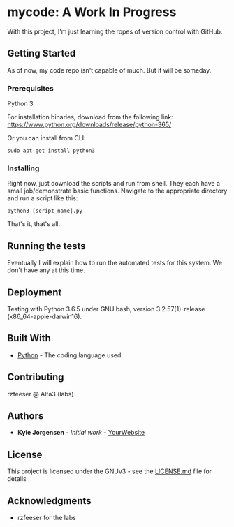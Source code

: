 # mycode: A Work In Progress

With this project, I'm just learning the ropes of version control with GitHub.

## Getting Started

As of now, my code repo isn't capable of much.  But it will be someday.

### Prerequisites

Python 3

For installation binaries, download from the following link:
https://www.python.org/downloads/release/python-365/

Or you can install from CLI:
```
sudo apt-get install python3
```

### Installing

Right now, just download the scripts and run from shell. They each have a small job/demonstrate basic functions. Navigate to the appropriate directory and run a script like this:

```
python3 [script_name].py
```

That's it, that's all.

## Running the tests

Eventually I will explain how to run the automated tests for this system. We don't have any at this time.

## Deployment

Testing with Python 3.6.5 under GNU bash, version 3.2.57(1)-release (x86_64-apple-darwin16).

## Built With

* [Python](https://www.python.org/) - The coding language used

## Contributing

rzfeeser @ Alta3 (labs)

## Authors

* **Kyle Jorgensen** - *Initial work* - [YourWebsite](https://github.com/jorkyle/)

## License

This project is licensed under the GNUv3 - see the [LICENSE.md](LICENSE.md) file for details

## Acknowledgments

* rzfeeser for the labs
